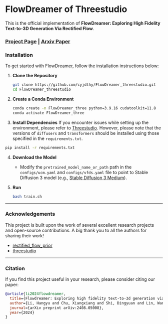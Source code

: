# FlowDreamer of Threestudio

This is the official implementation of **FlowDreamer: Exploring High Fidelity Text-to-3D Generation Via Rectified Flow**.

### [Project Page](https://vlislab22.github.io/FlowDreamer/) | [Arxiv Paper](https://arxiv.org/abs/2408.05008v3)
<!-- ![FlowDreamer Cover](https://github.com/cyjdlhy/assets/blob/main/FlowDreamer/cover.png)  
![FlowDreamer Video Demo](https://youtu.be/NCw2Qi0zoIk?si=xJamrWwk3yaULKFj) -->
### Installation

To get started with FlowDreamer, follow the installation instructions below:

1. **Clone the Repository**

    ```bash
    git clone https://github.com/cyjdlhy/FlowDreamer_threestudio.git
    cd FlowDreamer_threestudio
    ```

2. **Create a Conda Environment**

    ```bash
    conda create -n FlowDreamer_three python=3.9.16 cudatoolkit=11.8
    conda activate FlowDreamer_three
    ```

3. **Install Dependencies**
  If you encounter issues while setting up the environment, please refer to [Threestudio](https://github.com/threestudio-project/threestudio). However, please note that the versions of `diffusers` and `transformers` should be installed using those specified in the `requirements.txt`.

  ```bash
  pip install -r requirements.txt
  ```


4. **Download the Model**

    - Modify the `pretrained_model_name_or_path` path in the `configs/ucm.yaml` and `configs/vfds.yaml` file to point to Stable Diffusion 3 model (e.g., [Stable Diffusion 3 Medium](https://huggingface.co/stabilityai/stable-diffusion-3-medium)).
    
5. **Run**

    ```bash
    bash train.sh
    ```

---

### Acknowledgements

This project is built upon the work of several excellent research projects and open-source contributions. A big thank you to all the authors for sharing their work!

- [rectified_flow_prior](https://github.com/yangxiaofeng/rectified_flow_prior.git)
- [threestudio](https://github.com/threestudio-project/threestudio)

---

### Citation

If you find this project useful in your research, please consider citing our paper:

```bibtex
@article{li2024flowdreamer,
  title={Flowdreamer: Exploring high fidelity text-to-3d generation via rectified flow},
  author={Li, Hangyu and Chu, Xiangxiang and Shi, Dingyuan and Lin, Wang},
  journal={arXiv preprint arXiv:2408.05008},
  year={2024}
}